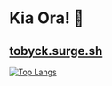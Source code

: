 # Kia Ora! 👋
[tobyck.surge.sh](https://tobyck.surge.sh)
---
[![Top Langs](https://github-readme-stats.vercel.app/api/top-langs/?username=TobyCK&hide_border=true&bg_color=0d1117&text_color=c9d1d9&title_color=58a6ff&layout=compact&custom_title=Languages)](https://github.com/TobyCK/github-readme-stats)
